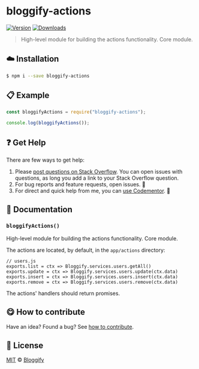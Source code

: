
# bloggify-actions

 [![Version](https://img.shields.io/npm/v/bloggify-actions.svg)](https://www.npmjs.com/package/bloggify-actions) [![Downloads](https://img.shields.io/npm/dt/bloggify-actions.svg)](https://www.npmjs.com/package/bloggify-actions)

> High-level module for building the actions functionality. Core module.

## :cloud: Installation

```sh
$ npm i --save bloggify-actions
```


## :clipboard: Example



```js
const bloggifyActions = require("bloggify-actions");

console.log(bloggifyActions());
```

## :question: Get Help

There are few ways to get help:

 1. Please [post questions on Stack Overflow](https://stackoverflow.com/questions/ask). You can open issues with questions, as long you add a link to your Stack Overflow question.
 2. For bug reports and feature requests, open issues. :bug:
 3. For direct and quick help from me, you can [use Codementor](https://www.codementor.io/johnnyb). :rocket:


## :memo: Documentation


### `bloggifyActions()`
High-level module for building the actions functionality. Core module.

The actions are located, by default, in the `app/actions` directory:

```
// users.js
exports.list = ctx => Bloggify.services.users.getAll()
exports.update = ctx => Bloggify.services.users.update(ctx.data)
exports.insert = ctx => Bloggify.services.users.insert(ctx.data)
exports.remove = ctx => Bloggify.services.users.remove(ctx.data)
```

The actions' handlers should return promises.



## :yum: How to contribute
Have an idea? Found a bug? See [how to contribute][contributing].



## :scroll: License

[MIT][license] © [Bloggify][website]

[license]: http://showalicense.com/?fullname=Bloggify%20%3Csupport%40bloggify.org%3E%20(https%3A%2F%2Fbloggify.org)&year=2017#license-mit
[website]: https://bloggify.org
[contributing]: /CONTRIBUTING.md
[docs]: /DOCUMENTATION.md

